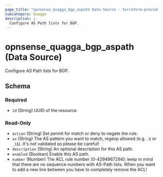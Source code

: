 ```yaml
---
page_title: "opnsense_quagga_bgp_aspath Data Source - terraform-provider-opnsense"
subcategory: Quagga
description: |-
  Configure AS Path lists for BGP.
---
```


# opnsense_quagga_bgp_aspath (Data Source)

Configure AS Path lists for BGP.

<!-- schema generated by tfplugindocs -->
## Schema

### Required

- `id` (String) UUID of the resource.

### Read-Only

- `action` (String) Set permit for match or deny to negate the rule.
- `as` (String) The AS pattern you want to match, regexp allowed (e.g. `.$` or `_1$`). It's not validated so please be careful!
- `description` (String) An optional description for this AS path.
- `enabled` (Boolean) Enable this AS path.
- `number` (Number) The ACL rule number (0-4294967294); keep in mind that there are no sequence numbers with AS-Path lists. When you want to add a new line between you have to completely remove the ACL!

